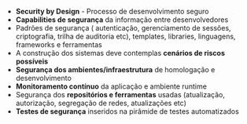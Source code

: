 * **Security by Design** - Processo de desenvolvimento seguro
* **Capabilities de segurança** da informação entre desenvolvedores
* Padrões de segurança ( autenticação, gerenciamento de sessões, criptografia, trilha de auditoria etc), templates, libraries, linguagens, frameworks e ferramentas
* A construção dos sistemas deve contemplas **cenários de riscos possíveis**
* **Segurança dos ambientes/infraestrutura** de homologação e desenvolvimento
* **Monitoramento contínuo** da aplicação e ambiente runtime
* Segurança dos **repositórios e ferramentas** usadas (atualização, autorização, segregação de redes, atualizações etc)
* **Testes de segurança** inseridos na pirâmide de testes automatizados

